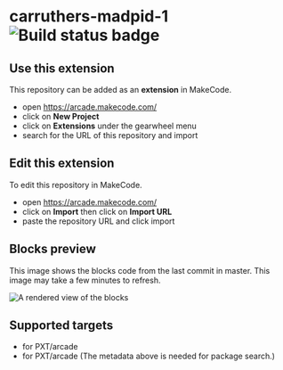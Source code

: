 # carruthers-madpid-1 ![Build status badge](https://github.com/carruthersj/carruthers-madpid-1/workflows/MakeCode/badge.svg)



## Use this extension

This repository can be added as an **extension** in MakeCode.

* open https://arcade.makecode.com/
* click on **New Project**
* click on **Extensions** under the gearwheel menu
* search for the URL of this repository and import

## Edit this extension

To edit this repository in MakeCode.

* open https://arcade.makecode.com/
* click on **Import** then click on **Import URL**
* paste the repository URL and click import

## Blocks preview

This image shows the blocks code from the last commit in master.
This image may take a few minutes to refresh.

![A rendered view of the blocks](https://github.com/carruthersj/carruthers-madpid-1/raw/master/.makecode/blocks.png)

## Supported targets

* for PXT/arcade
* for PXT/arcade
(The metadata above is needed for package search.)

